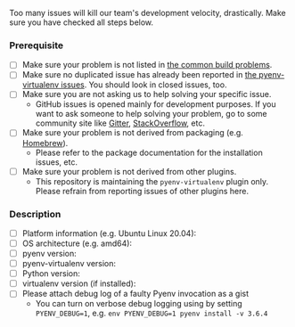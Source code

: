 Too many issues will kill our team's development velocity, drastically.
Make sure you have checked all steps below.

### Prerequisite
* [ ] Make sure your problem is not listed in [the common build problems](https://github.com/pyenv/pyenv/wiki/Common-build-problems).
* [ ] Make sure no duplicated issue has already been reported in [the pyenv-virtualenv issues](https://github.com/pyenv/pyenv-virtualenv/issues). You should look in closed issues, too.
* [ ] Make sure you are not asking us to help solving your specific issue.
  * GitHub issues is opened mainly for development purposes. If you want to ask someone to help solving your problem, go to some community site like [Gitter](https://gitter.im/yyuu/pyenv), [StackOverflow](https://stackoverflow.com/questions/tagged/pyenv), etc.
* [ ] Make sure your problem is not derived from packaging (e.g. [Homebrew](https://brew.sh)).
  * Please refer to the package documentation for the installation issues, etc.
* [ ] Make sure your problem is not derived from other plugins.
  * This repository is maintaining the `pyenv-virtualenv` plugin only. Please refrain from reporting issues of other plugins here.

### Description
- [ ] Platform information (e.g. Ubuntu Linux 20.04):
- [ ] OS architecture (e.g. amd64):
- [ ] pyenv version:
- [ ] pyenv-virtualenv version:
- [ ] Python version:
- [ ] virtualenv version (if installed):
- [ ] Please attach debug log of a faulty Pyenv invocation as a gist
  * You can turn on verbose debug logging using by setting `PYENV_DEBUG=1`, e.g. `env PYENV_DEBUG=1 pyenv install -v 3.6.4`
